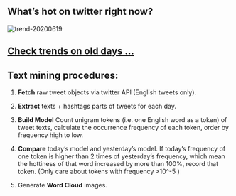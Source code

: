 ## What’s hot on twitter right now?

![trend-20200619][wordcloud]

[wordcloud]: https://raw.githubusercontent.com/xdqc/tweet-trend-everyday/master/word-cloud/trend-20200619.png?token=AF5V4P7ADR6KQBZ4CEDTNIK6AXRMU "trend-20200619"

## [Check trends on old days ...](https://github.com/xdqc/tweet-trend-everyday/tree/master/word-cloud)

## Text mining procedures:

1. **Fetch** raw tweet objects via twitter API (English tweets only).

2. **Extract** texts + hashtags parts of tweets for each day.

3. **Build Model** Count unigram tokens (i.e. one English word as a token) of tweet texts, calculate the occurrence frequency of each token, order by frequency high to low.

4. **Compare** today’s model and yesterday’s model. If today’s frequency of one token is higher than 2 times of yesterday’s frequency, which mean the hottiness of that word increased by more than 100%, record that token. (Only care about tokens with frequency >10^-5 )

5. Generate **Word Cloud** images.
